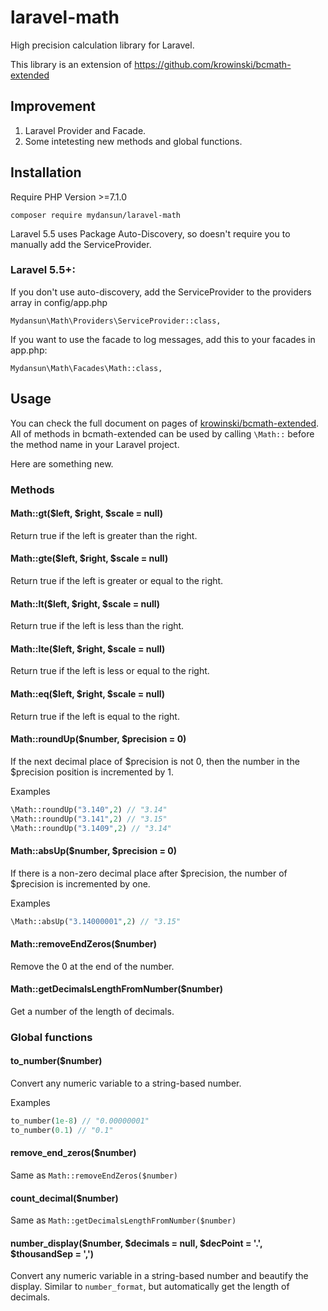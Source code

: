 # laravel-math
High precision calculation library for Laravel.

This library is an extension of https://github.com/krowinski/bcmath-extended

## Improvement

1. Laravel Provider and Facade.
2. Some intetesting new methods and global functions.

## Installation

Require PHP Version >=7.1.0

```
composer require mydansun/laravel-math
```

Laravel 5.5 uses Package Auto-Discovery, so doesn't require you to manually add the ServiceProvider.

### Laravel 5.5+:

If you don't use auto-discovery, add the ServiceProvider to the providers array in config/app.php

```
Mydansun\Math\Providers\ServiceProvider::class,
```

If you want to use the facade to log messages, add this to your facades in app.php:

```
Mydansun\Math\Facades\Math::class,
```

## Usage

You can check the full document on pages of [krowinski/bcmath-extended](https://github.com/krowinski/bcmath-extended). All of methods in bcmath-extended can be used by calling `\Math::` before the method name in your Laravel project.

Here are something new.

### Methods

#### Math::gt($left, $right, $scale = null)

Return true if the left is greater than the right.

#### Math::gte($left, $right, $scale = null)

Return true if the left is greater or equal to the right.

#### Math::lt($left, $right, $scale = null)

Return true if the left is less than the right.

#### Math::lte($left, $right, $scale = null)

Return true if the left is less or equal to the right.

#### Math::eq($left, $right, $scale = null)

Return true if the left is equal to the right.

#### Math::roundUp($number, $precision = 0)

If the next decimal place of $precision is not 0, then the number in the $precision position is incremented by 1.

Examples

```php
\Math::roundUp("3.140",2) // "3.14"
\Math::roundUp("3.141",2) // "3.15"
\Math::roundUp("3.1409",2) // "3.14"
```

#### Math::absUp($number, $precision = 0)

If there is a non-zero decimal place after $precision, the number of $precision is incremented by one.

Examples

```php
\Math::absUp("3.14000001",2) // "3.15"
```

#### Math::removeEndZeros($number)

Remove the 0 at the end of the number.

#### Math::getDecimalsLengthFromNumber($number)

Get a number of the length of decimals.

### Global functions

#### to_number($number)

Convert any numeric variable to a string-based number.

Examples

```php
to_number(1e-8) // "0.00000001"
to_number(0.1) // "0.1"
```

#### remove_end_zeros($number)

Same as `Math::removeEndZeros($number)`


#### count_decimal($number)

Same as `Math::getDecimalsLengthFromNumber($number)`


#### number_display($number, $decimals = null, $decPoint = '.', $thousandSep = ',')

Convert any numeric variable in a string-based number and beautify the display. Similar to `number_format`, but automatically get the length of decimals.


